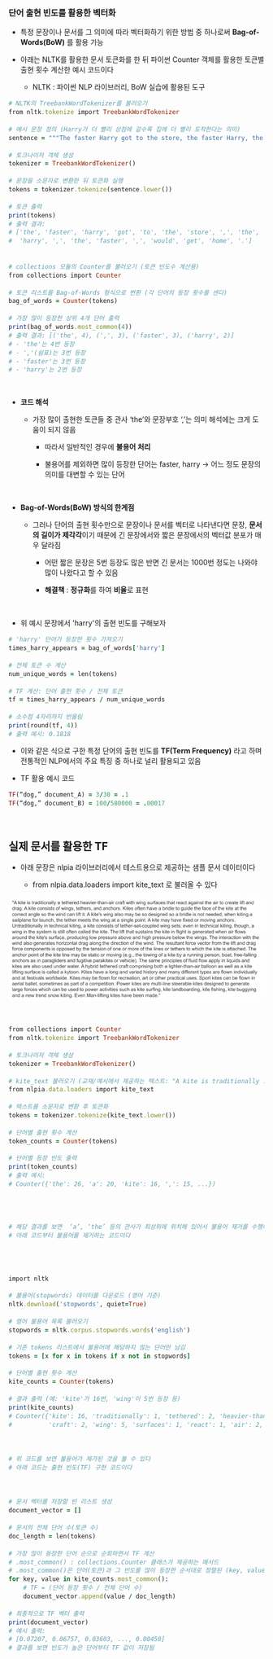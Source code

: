 ### 단어 출현 빈도를 활용한 벡터화

-  특정 문장이나 문서를 그 의미에 따라 벡터화하기 위한 방법 중 하나로써 **Bag-of-Words(BoW)** 를 활용 가능 

- 아래는 NLTK를 활용한 문서 토큰화를 한 뒤 파이썬 Counter 객체를 활용한 토큰별 출현 횟수 계산한 예시 코드이다

    - NLTK : 파이썬 NLP 라이브러리, BoW 실습에 활용된 도구 

```ruby
# NLTK의 TreebankWordTokenizer를 불러오기
from nltk.tokenize import TreebankWordTokenizer  

# 예시 문장 정의 (Harry가 더 빨리 상점에 갈수록 집에 더 빨리 도착한다는 의미)
sentence = """The faster Harry got to the store, the faster Harry, the faster, would get home."""

# 토크나이저 객체 생성
tokenizer = TreebankWordTokenizer()

# 문장을 소문자로 변환한 뒤 토큰화 실행
tokens = tokenizer.tokenize(sentence.lower())

# 토큰 출력
print(tokens)
# 출력 결과:
# ['the', 'faster', 'harry', 'got', 'to', 'the', 'store', ',', 'the', 'faster',
#  'harry', ',', 'the', 'faster', ',', 'would', 'get', 'home', '.']


# collections 모듈의 Counter를 불러오기 (토큰 빈도수 계산용)
from collections import Counter  

# 토큰 리스트를 Bag-of-Words 형식으로 변환 (각 단어의 등장 횟수를 센다)
bag_of_words = Counter(tokens)

# 가장 많이 등장한 상위 4개 단어 출력
print(bag_of_words.most_common(4))
# 출력 결과: [('the', 4), (',', 3), ('faster', 3), ('harry', 2)]
# - 'the'는 4번 등장
# - ','(쉼표)는 3번 등장
# - 'faster'는 3번 등장
# - 'harry'는 2번 등장
```
<br/>

- **코드 해석**

    - 가장 많이 출현한 토큰들 중 관사 ‘the’와 문장부호 ‘,’는 의미 해석에는 크게 도움이 되지 않음
 
        - 따라서 일반적인 경우에 **불용어 처리** 
     
        - 불용어를 제외하면 많이 등장한 단어는 faster, harry ->  어느 정도 문장의 의미를 대변할 수 있는 단어

<br/>

- **Bag-of-Words(BoW) 방식의 한계점**

    - 그러나 단어의 출현 횟수만으로 문장이나 문서를 벡터로 나타낸다면 문장, **문서의 길이가 제각각**이기 때문에 긴 문장에서와 짧은 문장에서의 벡터값 분포가 매우 달라짐
 
        - 어떤 짧은 문장은 5번 등장도 많은 반면 긴 문서는 1000번 정도는 나와야 많이 나왔다고 할  수 있음
     
        - **해결책** : **정규화**를 하여 **비율**로 표현

<br/>

- 위 예시 문장에서 'harry'의 출현 빈도를 구해보자

```ruby
# 'harry' 단어가 등장한 횟수 가져오기
times_harry_appears = bag_of_words['harry']

# 전체 토큰 수 계산
num_unique_words = len(tokens)

# TF 계산: 단어 출현 횟수 / 전체 토큰 
tf = times_harry_appears / num_unique_words

# 소수점 4자리까지 반올림
print(round(tf, 4))
# 출력 예시: 0.1818
```

- 이와 같은 식으로 구한 특정 단어의 출현 빈도를 **TF(Term Frequency)** 라고 하며 전통적인 NLP에서의 주요 특징 중 하나로 널리 활용되고 있음 

- TF 활용 예시 코드

```ruby
TF(“dog,” document_A) = 3/30 = .1
TF(“dog,” document_B) = 100/580000 = .00017
```

<br/>

## 실제 문서를 활용한 TF 

- 아래 문장은 nlpia 라이브러리에서 테스트용으로 제공하는 샘플 문서 데이터이다

    - from nlpia.data.loaders import kite_text 로 불러올 수 있다 

![System Resources](../../images/Natural%20Language%20Processing%20images/kite문장예시.png)

<br/>

```ruby
from collections import Counter  
from nltk.tokenize import TreebankWordTokenizer  

# 토크나이저 객체 생성
tokenizer = TreebankWordTokenizer()

# kite_text 불러오기 (교재/예시에서 제공하는 텍스트: "A kite is traditionally ..." 로 시작하는 문단)
from nlpia.data.loaders import kite_text  

# 텍스트를 소문자로 변환 후 토큰화
tokens = tokenizer.tokenize(kite_text.lower())

# 단어별 출현 횟수 계산
token_counts = Counter(tokens)

# 단어별 등장 빈도 출력
print(token_counts)
# 출력 예시:
# Counter({'the': 26, 'a': 20, 'kite': 16, ',': 15, ...})




# 해당 결과를 보면  ‘a’, ‘the’ 등의 관사가 최상위에 위치해 있어서 불용어 제거를 수행하고자 함
# 아래 코드부터 불용어를 제거하는 코드이다




import nltk  

# 불용어(stopwords) 데이터를 다운로드 (영어 기준)
nltk.download('stopwords', quiet=True)  

# 영어 불용어 목록 불러오기
stopwords = nltk.corpus.stopwords.words('english')  

# 기존 tokens 리스트에서 불용어에 해당하지 않는 단어만 남김
tokens = [x for x in tokens if x not in stopwords]  

# 단어별 출현 횟수 계산
kite_counts = Counter(tokens)  

# 결과 출력 (예: 'kite'가 16번, 'wing'이 5번 등장 등)
print(kite_counts)
# Counter({'kite': 16, 'traditionally': 1, 'tethered': 2, 'heavier-than-air': 1,
#          'craft': 2, 'wing': 5, 'surfaces': 1, 'react': 1, 'air': 2, ..., 'made': 1})



# 위 코드를 보면 불용어가 제가된 것을 볼 수 있다
# 아래 코드는 출현 빈도(TF) 구현 코드이다



# 문서 벡터를 저장할 빈 리스트 생성
document_vector = []  

# 문서의 전체 단어 수(토큰 수)
doc_length = len(tokens)  

# 가장 많이 등장한 단어 순으로 순회하면서 TF 계산
# .most_common() : collections.Counter 클래스가 제공하는 메서드
# .most_common()은 단어(토큰)과 그 빈도를 많이 등장한 순서대로 정렬된 (key, value) 튜플 형태로 반환함
for key, value in kite_counts.most_common():  
    # TF = (단어 등장 횟수 / 전체 단어 수)
    document_vector.append(value / doc_length)  

# 최종적으로 TF 벡터 출력
print(document_vector)
# 예시 출력:
# [0.07207, 0.06757, 0.03603, ..., 0.00450]
# 결과를 보면 빈도가 높은 단어부터 TF 값이 저장됨
```




















































